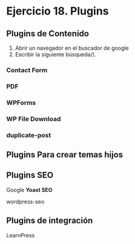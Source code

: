 # Ejercicio 18.  Plugins

## Plugins de Contenido
1. Abrir un navegador en el buscador de google
2. Escribir la siguiente búsqueda/).

### Contact Form 

### PDF

### **WPForms**

### **WP File Download**
### duplicate-post


## Plugins Para crear temas hijos








## Plugins SEO
Google
**Yoast SEO**

wordpress-seo

##  Plugins de integración
 LearnPress
<!--stackedit_data:
eyJoaXN0b3J5IjpbLTgzMDU1NTg0MCwtNTE1ODkxODZdfQ==
-->